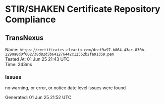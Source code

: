 # STIR/SHAKEN Certificate Repository Compliance

## TransNexus

Name: `https://certificates.clearip.com/dcef9a97-b864-43ac-830b-2290a8d0f002/38d82d5b641276442c12552b2fa91359.pem`\
Tested At: 01 Jun 25 21:43 UTC\
Time: 243ms

### Issues

no warning, or error, or notice date level issues were found

Generated: 01 Jun 25 21:52 UTC